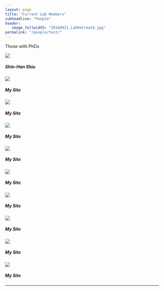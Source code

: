 ```yaml
---
layout: page
title: "Current Lab Members"
subheadline: "People"
header:
   image_fullwidth: "20160911_LabRetreat6.jpg"
permalink: "/people/test/"
---
```


<html class="no-js" lang="en">
<body>

Those with PhDs
<div class="row small-up-2 medium-up-3 large-up-4">
<div class="column">
<img class="thumbnail" src="{{ people/shinhan.jpg }}{{ post.image.title }}">
<h5>Shin-Han Shiu</h5>
</div>
<div class="cell">
<img class="thumbnail" src="https://placehold.it/550x550">
<h5>My Site</h5>
</div>
<div class="cell">
<img class="thumbnail" src="https://placehold.it/550x550">
<h5>My Site</h5>
</div>
<div class="cell">
<img class="thumbnail" src="https://placehold.it/550x550">
<h5>My Site</h5>
</div>
<div class="cell">
<img class="thumbnail" src="https://placehold.it/550x550">
<h5>My Site</h5>
</div>
<div class="cell">
<img class="thumbnail" src="https://placehold.it/550x550">
<h5>My Site</h5>
</div>
<div class="cell">
<img class="thumbnail" src="https://placehold.it/550x550">
<h5>My Site</h5>
</div>
<div class="cell">
<img class="thumbnail" src="https://placehold.it/550x550">
<h5>My Site</h5>
</div>
<div class="cell">
<img class="thumbnail" src="https://placehold.it/550x550">
<h5>My Site</h5>
</div>
<div class="cell">
<img class="thumbnail" src="https://placehold.it/550x550">
<h5>My Site</h5>
</div>
</div>
<hr>
<div class="grid-x grid-margin-x">
<div class="medium-6 cell">

</body>
</html>
